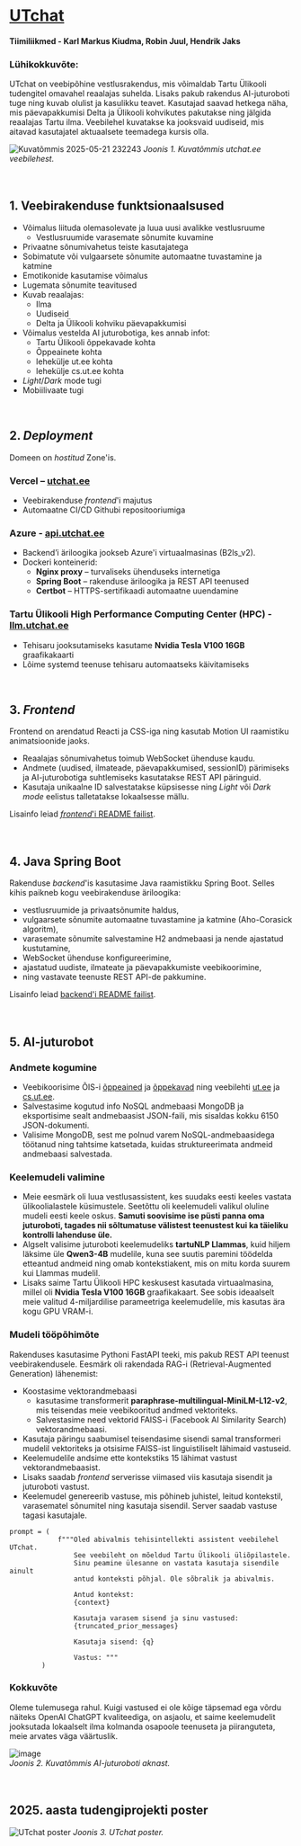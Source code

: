 <h1><a href="https://www.utchat.ee" target="_blank" rel="noopener noreferrer">UTchat</a></h1>

#### Tiimiliikmed - Karl Markus Kiudma, Robin Juul, Hendrik Jaks

### Lühikokkuvõte:
UTchat on veebipõhine vestlusrakendus, mis võimaldab Tartu Ülikooli tudengitel omavahel reaalajas suhelda. Lisaks pakub rakendus AI-juturoboti tuge ning kuvab olulist ja kasulikku teavet. Kasutajad saavad hetkega näha, mis päevapakkumisi Delta  ja Ülikooli kohvikutes pakutakse ning jälgida reaalajas Tartu ilma. Veebilehel kuvatakse ka jooksvaid uudiseid, mis aitavad kasutajatel aktuaalsete teemadega kursis olla.

![Kuvatõmmis 2025-05-21 232243](https://github.com/user-attachments/assets/ec0de958-a780-4d5d-9b95-e7c697461aec)
*Joonis 1. Kuvatõmmis utchat.ee veebilehest.*
<br>
<br>
<br>
## 1. Veebirakenduse funktsionaalsused
* Võimalus liituda olemasolevate ja luua uusi avalikke vestlusruume
  * Vestlusruumide varasemate sõnumite kuvamine
* Privaatne sõnumivahetus teiste kasutajatega
* Sobimatute või vulgaarsete sõnumite automaatne tuvastamine ja katmine
* Emotikonide kasutamise võimalus
* Lugemata sõnumite teavitused
* Kuvab reaalajas:
  * Ilma
  * Uudiseid
  * Delta ja Ülikooli kohviku päevapakkumisi
* Võimalus vestelda AI juturobotiga, kes annab infot:
  * Tartu Ülikooli õppekavade kohta
  * Õppeainete kohta
  * lehekülje ut.ee kohta
  * lehekülje cs.ut.ee kohta
* _Light_/_Dark_ mode tugi
* Mobiilivaate tugi
<br>

## 2. *Deployment* 
Domeen on _hostitud_ Zone'is.
  ### Vercel – [utchat.ee](https://www.utchat.ee)
  - Veebirakenduse _frontend_'i majutus
  - Automaatne CI/CD Githubi repositooriumiga
  ### Azure - [api.utchat.ee](https://api.utchat.ee)
  - Backend’i äriloogika jookseb Azure'i virtuaalmasinas (B2ls_v2).
  - Dockeri konteinerid:
    - **Nginx proxy** – turvaliseks ühenduseks internetiga
    - **Spring Boot** – rakenduse äriloogika ja REST API teenused
    - **Certbot** – HTTPS-sertifikaadi automaatne uuendamine
  ### Tartu Ülikooli High Performance Computing Center (HPC) - [llm.utchat.ee](https://llm.utchat.ee)
  - Tehisaru jooksutamiseks kasutame **Nvidia Tesla V100 16GB** graafikakaarti
  - Lõime systemd teenuse tehisaru automaatseks käivitamiseks
<br>

## 3. *Frontend* 
Frontend on arendatud Reacti ja CSS-iga ning kasutab Motion UI raamistiku animatsioonide jaoks.

- Reaalajas sõnumivahetus toimub WebSocket ühenduse kaudu.
- Andmete (uudised, ilmateade, päevapakkumised, sessionID) pärimiseks ja AI-juturobotiga suhtlemiseks kasutatakse REST API päringuid.
- Kasutaja unikaalne ID salvestatakse küpsisesse ning _Light_ või _Dark mode_ eelistus talletatakse lokaalsesse mällu.

Lisainfo leiad [_frontend_'i README failist](./frontend/readme.md).
<br>
<br>
<br>

## 4. Java Spring Boot
Rakenduse _backend_'is kasutasime Java raamistikku Spring Boot.
Selles kihis paikneb kogu veebirakenduse äriloogika:
- vestlusruumide ja privaatsõnumite haldus,
- vulgaarsete sõnumite automaatne tuvastamine ja katmine (Aho-Corasick algoritm),
- varasemate sõnumite salvestamine H2 andmebaasi ja nende ajastatud kustutamine,
- WebSocket ühenduse konfigureerimine,
- ajastatud uudiste, ilmateate ja päevapakkumiste veebikoorimine,  
- ning vastavate teenuste REST API-de pakkumine.

Lisainfo leiad [backend'i README failist](./backend/readme.md).
<br>
<br>
<br>

## 5. AI-juturobot
### Andmete kogumine
 - Veebikoorisime ÕIS-i [õppeained](https://ois2.ut.ee/#/courses) ja [õppekavad](https://ois2.ut.ee/#/curricula) ning veebilehti [ut.ee](https://ut.ee/et) ja [cs.ut.ee](https://cs.ut.ee/et). 
 - Salvestasime kogutud info NoSQL andmebaasi MongoDB ja eksportisime sealt andmebaasist JSON-faili, mis sisaldas kokku 6150 JSON-dokumenti.  
 - Valisime MongoDB, sest me polnud varem NoSQL-andmebaasidega töötanud ning tahtsime katsetada, kuidas struktureerimata andmeid andmebaasi salvestada.

### Keelemudeli valimine
 - Meie eesmärk oli luua vestlusassistent, kes suudaks eesti keeles vastata ülikoolialastele küsimustele. Seetõttu oli keelemudeli valikul oluline mudeli eesti keele oskus. **Samuti soovisime ise püsti panna oma juturoboti, tagades nii sõltumatuse välistest teenustest kui ka täieliku kontrolli lahenduse üle.**
 - Algselt valisime juturoboti keelemudeliks **tartuNLP Llammas**, kuid hiljem läksime üle **Qwen3-4B** mudelile, kuna see suutis paremini töödelda etteantud andmeid ning omab kontekstiakent, mis on mitu korda suurem kui Llammas mudelil.
 - Lisaks saime Tartu Ülikooli HPC keskusest kasutada virtuaalmasina, millel oli **Nvidia Tesla V100 16GB** graafikakaart. See sobis ideaalselt meie valitud 4-miljardilise parameetriga keelemudelile, mis kasutas ära kogu GPU VRAM-i.
   
### Mudeli tööpõhimõte
Rakenduses kasutasime Pythoni FastAPI teeki, mis pakub REST API teenust veebirakendusele. Eesmärk oli rakendada RAG-i (Retrieval-Augmented Generation) lähenemist:
- Koostasime vektorandmebaasi
  - kasutasime transformerit **paraphrase-multilingual-MiniLM-L12-v2**, mis teisendas meie veebikooritud andmed vektoriteks.
  - Salvestasime need vektorid FAISS-i (Facebook AI Similarity Search) vektorandmebaasi.
- Kasutaja päringu saabumisel teisendasime sisendi samal transformeri mudelil vektoriteks ja otsisime FAISS-ist linguistiliselt lähimaid vastuseid.
- Keelemudelile andsime ette kontekstiks 15 lähimat vastust vektorandmebaasist.
- Lisaks saadab _frontend_ serverisse viimased viis kasutaja sisendit ja juturoboti vastust.
- Keelemudel genereerib vastuse, mis põhineb juhistel, leitud kontekstil, varasematel sõnumitel ning kasutaja sisendil. Server saadab vastuse tagasi kasutajale.

```
prompt = (
            f"""Oled abivalmis tehisintellekti assistent veebilehel UTchat.
                See veebileht on mõeldud Tartu Ülikooli üliõpilastele.
                Sinu peamine ülesanne on vastata kasutaja sisendile ainult
                antud konteksti põhjal. Ole sõbralik ja abivalmis.

                Antud kontekst:
                {context}
                
                Kasutaja varasem sisend ja sinu vastused:
                {truncated_prior_messages}
                
                Kasutaja sisend: {q}
            
                Vastus: """
        )
```

### Kokkuvõte
Oleme tulemusega rahul. Kuigi vastused ei ole kõige täpsemad ega võrdu näiteks OpenAI ChatGPT kvaliteediga, on asjaolu, et saime keelemudelit jooksutada lokaalselt ilma kolmanda osapoole teenuseta ja piiranguteta, meie arvates väga väärtuslik.

![image](https://github.com/user-attachments/assets/94597f65-492e-45f4-a76c-d005afe867b4)
<br>
*Joonis 2. Kuvatõmmis AI-juturoboti aknast.*
<br>
<br>
<br>

## 2025. aasta tudengiprojekti poster
![UTchat poster](https://github.com/user-attachments/assets/da4ca42b-8ccf-4466-a061-ef117844da3b)
*Joonis 3. UTchat poster.*




